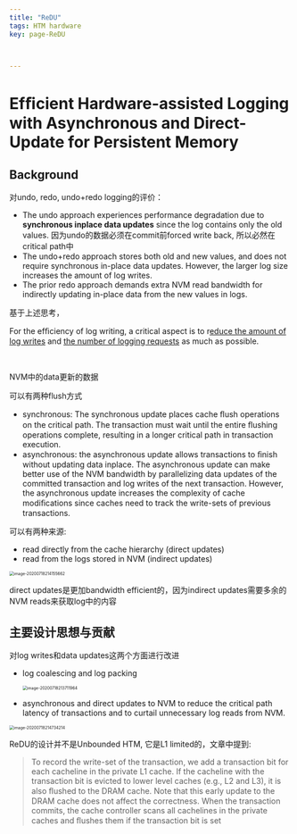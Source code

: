 ```yaml
---
title: "ReDU"
tags: HTM hardware
key: page-ReDU



---
```


<!--more-->

# 

# Efﬁcient Hardware-assisted Logging with Asynchronous and Direct-Update for Persistent Memory



## Background

对undo, redo, undo+redo logging的评价：

* The undo approach experiences performance degradation due to **synchronous inplace data updates** since the log contains only the old values. 因为undo的数据必须在commit前forced write back, 所以必然在critical path中
* The undo+redo approach stores both old and new values, and does not require synchronous in-place data updates. However, the larger log size increases the amount of log writes. 
* The prior redo approach demands extra NVM read bandwidth for indirectly updating in-place data from the new values in logs.

基于上述思考，

For the efﬁciency of log writing, a critical aspect is to r<u>educe the amount of log writes</u> and <u>the number of logging requests</u> as much as possible.

<br>

NVM中的data更新的数据

可以有两种flush方式

* synchronous: The synchronous update places cache ﬂush operations on the critical path. The transaction must wait until the entire ﬂushing operations complete, resulting in a longer critical path in transaction execution.
* asynchronous: the asynchronous update allows transactions to ﬁnish without updating data inplace. The asynchronous update can make better use of the NVM bandwidth by parallelizing data updates of the committed transaction and log writes of the next transaction. However, the asynchronous update increases the complexity of cache modiﬁcations since caches need to track the write-sets of previous transactions.

可以有两种来源: 

* read directly from the cache hierarchy (direct updates)
* read from the logs stored in NVM (indirect updates)

<img src="../../../../assets/images/image-20200718214155662.png" alt="image-20200718214155662" style="zoom:50%;" />

direct updates是更加bandwidth efficient的，因为indirect updates需要多余的NVM reads来获取log中的内容

## 主要设计思想与贡献

对log writes和data updates这两个方面进行改进

* log coalescing and log packing

  <img src="../../../../assets/images/image-20200718213711964.png" alt="image-20200718213711964" style="zoom:50%;" />

* asynchronous and direct updates to NVM to reduce the critical path latency of transactions and to curtail unnecessary log reads from NVM.

<img src="../../../../assets/images/image-20200718214734214.png" alt="image-20200718214734214" style="zoom:50%;" />



<br>

ReDU的设计并不是Unbounded HTM, 它是L1 limited的，文章中提到:

> To record the write-set of the transaction, we add a transaction bit for each cacheline in the private L1 cache. If the cacheline with the transaction bit is evicted to lower level caches (e.g., L2 and L3), it is also ﬂushed to the DRAM cache. Note that this early update to the DRAM cache does not affect the correctness. When the transaction commits, the cache controller scans all cachelines in the private caches and ﬂushes them if the transaction bit is set

